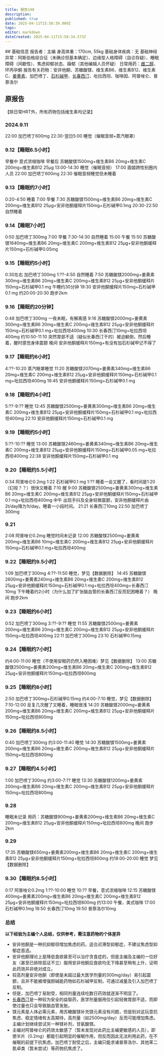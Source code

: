 ```yaml
---
title: 报告148
description: 
published: true
date: 2025-04-11T15:58:39.009Z
tags: 
editor: markdown
dateCreated: 2025-04-11T15:58:34.573Z
---
```


﻿## 基础信息
报告者：主编
身高体重：170cm, 55kg
基础身体疾病：无
基础神经异常：阿斯伯格综合征（未确诊但基本确定）、边缘型人格障碍（自诊存疑）、睡眠障碍（间歇性）、焦虑抑郁状态、躁郁（其他编辑人员怀疑）
日常用药：[雌二醇](/drug/E2)、环丙孕酮
报告有关药物：安非他酮、苏糖酸镁、维生素B6、维生素B12、维生素C、[姜黄素](/drug/姜黄素)、加巴喷丁、[石杉碱甲](/drug/ChEI)、[长春西汀](/drug/长春西汀)、吡拉西坦、咖啡因、阿普唑仑、普萘洛尔

## 原报告
【除日常HRT外，所有药物包括维生素均记录】
### 2024.9.11
22:00 加巴喷丁600mg
22:30-翌日5:00 睡觉（催眠音频+蒸汽眼罩）
### 9.12【睡眠6.5小时】
早餐中 意式浓缩咖啡
早餐后 苏糖酸镁1500mg+维生素B6 20mg+维生素C 200mg+维生素B12 25μg
13:00-14:30 睡觉（催眠音频）
17:00 面姬跨性别圈内人员
22:00 加巴喷丁600mg
22:30 催眠音频睡觉但未睡着
### 9.13【睡眠约7小时】
0:20-4:50 睡着
7:00 早餐
7:30 苏糖酸镁1500mg+维生素B6 20mg+维生素C 200mg+维生素B12 25μg+安非他酮缓释片150mg+石杉碱甲0.1mg
20:30-22:50 自然睡着
### 9.14【睡眠7小时】
0:50 加巴喷丁300mg
7:00 早餐
7:30-14:30 自然睡着
15:00 午餐
15:50 苏糖酸镁1640mg+维生素B6 20mg+维生素C 200mg+维生素B12 25μg+安非他酮缓释片150mg+石杉碱甲0.05mg
### 9.15【睡眠约5小时】
0:30左右 加巴喷丁300mg
1:??-4:50 自然睡着
7:50 苏糖酸镁2000mg+姜黄素300mg+维生素B6 20mg+维生素C 200mg+维生素B12 25μg+安非他酮缓释片150mg+石杉碱甲0.1 mg
午睡约30分钟
19:30 安非他酮缓释片150mg+石杉碱甲0.1 mg
约20:00-20:30 跑步2km
### 9.16【睡眠约20分钟】
0:48 加巴喷丁300mg
一夜未眠，有解离感
9:16 苏糖酸镁2000mg+姜黄素300mg+维生素B6 20mg+维生素C 200mg+维生素B12 25μg+安非他酮缓释片150mg+石杉碱甲0.1 mg+吡拉西坦400mg
10:30 长春西汀10mg+吡拉西坦400mg
约10:50-11:10 突然胃部不适（疑似长春西汀干的）被迫躺倒，然后睡着，醒时感觉身体震颤
晚间 安非他酮缓释片150mg+有没有加石杉碱甲记不得了
### 9.17【睡眠约6小时】
4:??-10:20 蒸汽眼罩睡觉
11:20 苏糖酸镁2070mg+姜黄素340mg+维生素B6 20mg+维生素C 200mg+维生素B12 25μg+安非他酮缓释片150mg+石杉碱甲0.1 mg+吡拉西坦400mg
19:45 安非他酮缓释片150mg+石杉碱甲0.1 mg
### 9.18【睡眠约4小时】
5:??-9:?? 睡觉
12:45 苏糖酸镁2500mg+姜黄素300mg+维生素B6 20mg+维生素C 200mg+维生素B12 25μg+安非他酮缓释片150mg+石杉碱甲0.1 mg+吡拉西坦400mg
22:10 安非他酮缓释片150mg+石杉碱甲0.1 mg
### 9.19【睡眠约5小时】
5:??-10:?? 睡觉
13:00 苏糖酸镁2460mg+姜黄素340mg+维生素B6 20mg+维生素C 200mg+维生素B12 25μg+安非他酮缓释片150mg+石杉碱甲0.05 mg+吡拉西坦400mg
22:38 安非他酮缓释片150mg+石杉碱甲0.1 mg
### 9.20【睡眠约5.5小时】
0:34 阿普唑仑0.2mg
1:22 石杉碱甲0.1 mg
1:?? 睡着一会又醒了，看时间是1:20（幻视？？）很快又睡着
7:10 醒
9:00 苏糖酸镁2500mg+姜黄素300mg+维生素B6 20mg+维生素C 200mg+维生素B12 25μg+安非他酮缓释片150mg+石杉碱甲0.1 mg+吡拉西坦400mg
中午 出现手抖及全身轻微震颤，安非他酮缓释片由2t/day降为1t/day。睡着一小段时间。
21:21 长春西汀10mg
22:50 加巴喷丁300mg
### 9.21
2:08 阿普唑仑0.2mg
睡觉时间未记录
12:00 苏糖酸镁2500mg+姜黄素200mg+维生素B6 10mg+维生素C 200mg+维生素B12 25μg+安非他酮缓释片150mg+石杉碱甲0.1 mg+吡拉西坦400mg
### 9.22【睡眠约9.5小时】
1:09 加巴喷丁300mg
4:??-11:50 睡觉，梦见【数据删除】
14:45 苏糖酸镁2600mg+姜黄素240mg+维生素B6 20mg+维生素C 200mg+维生素B12 25μg+安非他酮缓释片150mg+石杉碱甲0.1 mg+吡拉西坦400mg+长春西汀10mg
下午睡着约2小时（为什么加了扩张脑血管的长春西汀反而犯困睡着？）
晚间 跑步2km
### 9.23【睡眠约6小时】
0:52 加巴喷丁300mg
3:??-9:?? 睡觉
11:55 苏糖酸镁2500mg+姜黄素200mg+维生素B6 20mg+维生素C 200mg+维生素B12 25μg+安非他酮缓释片150mg+吡拉西坦400mg
22:11 加巴喷丁300mg
23:10 石杉碱甲0.15mg 
### 9.24【睡眠约7小时】
约4:00-11:00 睡觉（不使用安眠药仍然入睡困难）梦见【数据删除】
13:00 苏糖酸镁2500mg+姜黄素200mg+维生素B6 20mg+维生素C 200mg+维生素B12 25μg+安非他酮缓释片150mg+吡拉西坦800mg
### 9.25【睡眠约8小时】
2:50 加巴喷丁300mg+石杉碱甲0.15mg
约4:00-7:10 睡觉，梦见【数据删除】
7:10-12:00 反复几次醒了又睡着，睡眠很浅
14:20 苏糖酸镁2000mg+姜黄素200mg+维生素B6 20mg+维生素C 200mg+维生素B12 25μg+安非他酮缓释片150mg+吡拉西坦800mg
### 9.26【睡眠约8.5小时】
0:40 加巴喷丁300mg
约3:00-11:40 睡觉
14:30 苏糖酸镁1500mg+姜黄素200mg+维生素B6 20mg+维生素C 200mg+维生素B12 25μg+安非他酮缓释片150mg+吡拉西坦800mg
### 9.27【睡眠约4.5小时】
1:00 加巴喷丁300mg
约3:00-7:?? 睡觉
13:30 苏糖酸镁1200mg+姜黄素200mg+维生素B6 20mg+维生素C 200mg+维生素B12 25μg+安非他酮缓释片150mg+吡拉西坦800mg
### 9.28
睡眠未记录
用药：苏糖酸镁900mg+姜黄素200mg+维生素B6 20mg+维生素C 200mg+维生素B12 25μg+安非他酮缓释片150mg+吡拉西坦800mg
晚间 跑步2km
### 9.29
17:35 苏糖酸镁650mg+姜黄素200mg+维生素B6 20mg+维生素C 200mg+维生素B12 25μg+安非他酮缓释片150mg+吡拉西坦800mg
约18:00-20:00 睡觉 梦见【数据删除】
### 9.30【睡眠约8.5小时】
0:17 阿普唑仑0.2mg
1:??-10:00 睡觉
10:?? 早餐，意式浓缩咖啡
12:15 苏糖酸镁400mg+姜黄素200mg+维生素B6 20mg+维生素C 200mg+维生素B12 25μg+安非他酮缓释片150mg+吡拉西坦800mg
约13:00 午餐，美式咖啡
17:00 石杉碱甲0.1mg
18:50 长春西汀10mg
19:50 普萘洛尔10mg

### 总结
**以下经验为主编个人总结，仅供参考，需注意药物的个体差异**
- 安非他酮是一种抗抑郁但增加焦虑的药，适合迟滞型抑郁症，不建议焦虑型抑郁症首选。
- 安非他酮理论上是降低食欲甚至可以治疗贪食症的，但是主编及主编的一位好友（甚至已排除孤证不立）服用安非他酮后食欲均无下降甚至稍有上升，证明此药效并非绝对成立。
- 较高剂量安非他酮（即使是未超过最大医学剂量的300mg/day）易引起震颤，且并不能被增强胆碱能药物如石杉碱甲反制，可通过减量及引入加巴喷丁反制。
- 但是，加巴喷丁易耐受，相同剂量连续吃数日药效就逐渐不明显了。
- [长春西汀](/drug/长春西汀)是一种较为安全的益智药，医学剂量服用仅引起轻微胃部不适，而即使过量也只会导致脑血管发胀。
- 镁元素是人体必需元素，用苏糖酸镁补充镁元素没有问题，但是别对这玩意抗焦虑、稳定情绪有太高期待，高剂量（如2500mg/day）反而可能增加焦虑。主编计划继续尝试另一种镁补剂，甘氨酸镁。
- 主编对阿普唑仑的药效太敏感了（暂未发现对此药比主编更敏感的人员），即使半片（0.2mg）都能引起明显的催眠作用，但反而因此无法利用此药，在不催眠的前提下抗焦虑。加巴喷丁耐受之后，主编只能求诸普萘洛尔、其他苯二氮卓类（暂未尝试）等药物抗焦虑了。